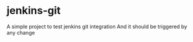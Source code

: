 # jenkins-git

A simple project to test jenkins git integration 
And it should be triggered by any change
